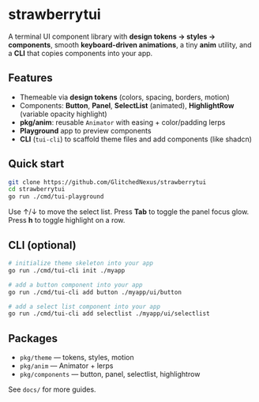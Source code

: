# strawberrytui

A terminal UI component library with **design tokens → styles → components**, smooth **keyboard-driven animations**, a tiny **anim** utility, and a **CLI** that copies components into your app.

## Features
- Themeable via **design tokens** (colors, spacing, borders, motion)
- Components: **Button**, **Panel**, **SelectList** (animated), **HighlightRow** (variable opacity highlight)
- **pkg/anim**: reusable `Animator` with easing + color/padding lerps
- **Playground** app to preview components
- **CLI** (`tui-cli`) to scaffold theme files and add components (like shadcn)

## Quick start

```bash
git clone https://github.com/GlitchedNexus/strawberrytui
cd strawberrytui
go run ./cmd/tui-playground
```

Use ↑/↓ to move the select list. Press **Tab** to toggle the panel focus glow. Press **h** to toggle highlight on a row.

## CLI (optional)

```bash
# initialize theme skeleton into your app
go run ./cmd/tui-cli init ./myapp

# add a button component into your app
go run ./cmd/tui-cli add button ./myapp/ui/button

# add a select list component into your app
go run ./cmd/tui-cli add selectlist ./myapp/ui/selectlist
```

## Packages
- `pkg/theme` — tokens, styles, motion
- `pkg/anim` — Animator + lerps
- `pkg/components` — button, panel, selectlist, highlightrow

See `docs/` for more guides.
